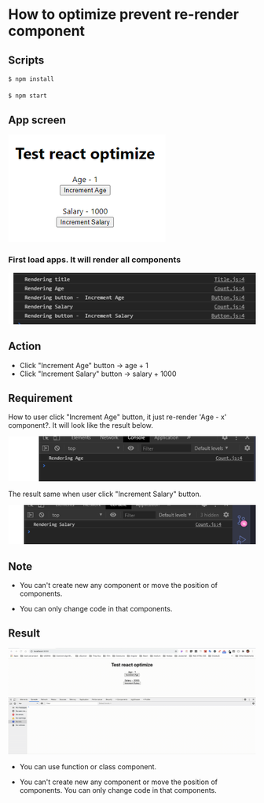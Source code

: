 # How to optimize prevent re-render component

## Scripts

```bash
$ npm install

$ npm start
```

## App screen

![app-screen](../assets/images/app-screen.png)

### First load apps. It will render all components

![first-load](../assets/images/first-load.png)

## Action

- Click "Increment Age" button -> age + 1
- Click "Increment Salary" button -> salary + 1000

## Requirement

How to user click "Increment Age" button, it just re-render 'Age - x' component?. It will look like the result below.

![age](../assets/images/age.png)

The result same when user click "Increment Salary" button.

![salary](../assets/images/salary.png)

## Note

- You can't create new any component or move the position of components.

- You can only change code in that components.

## Result

![react-test-optimize](../assets/images/react-test-optimize.gif)

- You can use function or class component.

- You can't create new any component or move the position of components. You can only change code in that components.

